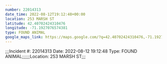 ```yaml
---
number: 22014313
date_time: 2022-08-12T19:12:48+00:00
location: 253 MARSH ST
latitude: 42.40702424310476
longitude: -71.1927076574381
type: FOUND ANIMAL
google_maps_link: https://maps.google.com/?q=42.40702424310476,-71.1927076574381
---
```


;;;Incident #: 22014313  Date: 2022-08-12 19:12:48   Type: FOUND ANIMAL;;;;;;Location: 253 MARSH ST;;;
